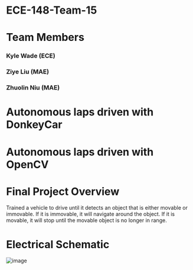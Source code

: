 # ECE-148-Team-15
# Team Members 
### Kyle Wade (ECE)
### Ziye Liu (MAE)
### Zhuolin Niu (MAE)

# Autonomous laps driven with DonkeyCar

# Autonomous laps driven with OpenCV

# Final Project Overview 

Trained a vehicle to drive until it detects an object that is either movable or immovable. If it is immovable, it will navigate around the object. If it is movable, it will stop until the movable object is no longer in range.

# Electrical Schematic

![image](https://user-images.githubusercontent.com/59634395/207242946-bb10e014-676c-411b-b30b-95ce3fc1ac43.png)
